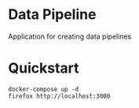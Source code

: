 # Data Pipeline

Application for creating data pipelines

# Quickstart

```
docker-compose up -d
firefox http://localhost:3000
```